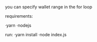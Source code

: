 you can specify wallet range in the for loop

requirements:

·yarn
·nodejs

run:
·yarn install
·node index.js
